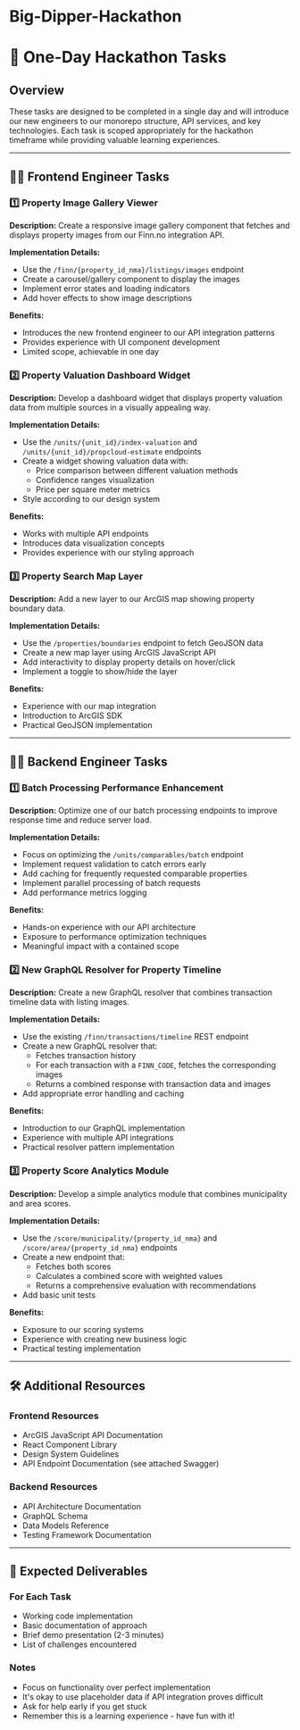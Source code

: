 # Big-Dipper-Hackathon
# 🚀 One-Day Hackathon Tasks

## Overview
These tasks are designed to be completed in a single day and will introduce our new engineers to our monorepo structure, API services, and key technologies. Each task is scoped appropriately for the hackathon timeframe while providing valuable learning experiences.

---

## 👨‍💻 Frontend Engineer Tasks

### 1️⃣ Property Image Gallery Viewer
**Description:** Create a responsive image gallery component that fetches and displays property images from our Finn.no integration API.

**Implementation Details:**
- Use the `/finn/{property_id_nma}/listings/images` endpoint
- Create a carousel/gallery component to display the images
- Implement error states and loading indicators
- Add hover effects to show image descriptions

**Benefits:**
- Introduces the new frontend engineer to our API integration patterns
- Provides experience with UI component development
- Limited scope, achievable in one day

### 2️⃣ Property Valuation Dashboard Widget
**Description:** Develop a dashboard widget that displays property valuation data from multiple sources in a visually appealing way.

**Implementation Details:**
- Use the `/units/{unit_id}/index-valuation` and `/units/{unit_id}/propcloud-estimate` endpoints
- Create a widget showing valuation data with:
    - Price comparison between different valuation methods
    - Confidence ranges visualization
    - Price per square meter metrics
- Style according to our design system

**Benefits:**
- Works with multiple API endpoints
- Introduces data visualization concepts
- Provides experience with our styling approach

### 3️⃣ Property Search Map Layer
**Description:** Add a new layer to our ArcGIS map showing property boundary data.

**Implementation Details:**
- Use the `/properties/boundaries` endpoint to fetch GeoJSON data
- Create a new map layer using ArcGIS JavaScript API
- Add interactivity to display property details on hover/click
- Implement a toggle to show/hide the layer

**Benefits:**
- Experience with our map integration
- Introduction to ArcGIS SDK
- Practical GeoJSON implementation

---

## 👨‍💻 Backend Engineer Tasks

### 1️⃣ Batch Processing Performance Enhancement
**Description:** Optimize one of our batch processing endpoints to improve response time and reduce server load.

**Implementation Details:**
- Focus on optimizing the `/units/comparables/batch` endpoint
- Implement request validation to catch errors early
- Add caching for frequently requested comparable properties
- Implement parallel processing of batch requests
- Add performance metrics logging

**Benefits:**
- Hands-on experience with our API architecture
- Exposure to performance optimization techniques
- Meaningful impact with a contained scope

### 2️⃣ New GraphQL Resolver for Property Timeline
**Description:** Create a new GraphQL resolver that combines transaction timeline data with listing images.

**Implementation Details:**
- Use the existing `/finn/transactions/timeline` REST endpoint
- Create a new GraphQL resolver that:
    - Fetches transaction history
    - For each transaction with a `FINN_CODE`, fetches the corresponding images
    - Returns a combined response with transaction data and images
- Add appropriate error handling and caching

**Benefits:**
- Introduction to our GraphQL implementation
- Experience with multiple API integrations
- Practical resolver pattern implementation

### 3️⃣ Property Score Analytics Module
**Description:** Develop a simple analytics module that combines municipality and area scores.

**Implementation Details:**
- Use the `/score/municipality/{property_id_nma}` and `/score/area/{property_id_nma}` endpoints
- Create a new endpoint that:
    - Fetches both scores
    - Calculates a combined score with weighted values
    - Returns a comprehensive evaluation with recommendations
- Add basic unit tests

**Benefits:**
- Exposure to our scoring systems
- Experience with creating new business logic
- Practical testing implementation

---

## 🛠️ Additional Resources

### Frontend Resources
- ArcGIS JavaScript API Documentation
- React Component Library
- Design System Guidelines
- API Endpoint Documentation (see attached Swagger)

### Backend Resources
- API Architecture Documentation
- GraphQL Schema
- Data Models Reference
- Testing Framework Documentation

---

## 🏁 Expected Deliverables

### For Each Task
- Working code implementation
- Basic documentation of approach
- Brief demo presentation (2-3 minutes)
- List of challenges encountered

### Notes
- Focus on functionality over perfect implementation
- It's okay to use placeholder data if API integration proves difficult
- Ask for help early if you get stuck
- Remember this is a learning experience - have fun with it!